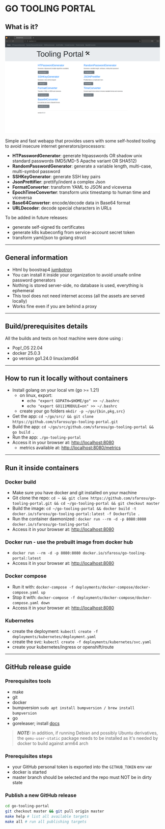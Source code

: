 # GO TOOLING PORTAL

## What is it?

![Dashboard](web/assets/custom/img/preview.gif "Dashboard")

Simple and fast webapp that provides users with some self-hosted tooling to avoid insecure internet generators/processors:

- **HTPasswordGenerator**: generate htpasswords OR shadow unix standard passwords (MD5/MD-5 Apache variant OR SHA512)
- **RandomPasswordGenerator**: generate a variable length, multi-case, multi-symbol password
- **SSHKeyGenerator**: generate SSH key pairs
- **JsonPrettifier**: prettify/indent a complex Json
- **FormatConverter**: transform YAML to JSON and viceversa
- **EpochTimeConverter**: transform unix timestamp to human time and viceversa
- **Base64Converter**: encode/decode data in Base64 format
- **URLDecoder**: decode special characters in URLs

To be added in future releases:

- generate self-signed tls certificates
- generate k8s kubeconfig from service-account secret token
- transform yaml/json to golang struct

___

## General information

- Html by boostrap4 [jumbotron](https://getbootstrap.com/docs/4.0/examples/jumbotron)
- You can install it inside your organization to avoid unsafe online password generators
- Nothing is stored server-side, no database is used, everything is ephemeral
- This tool does not need internet access (all the assets are served locally)
- Works fine even if you are behind a proxy

___

## Build/prerequisites details

All the builds and tests on host machine were done using :

- Pop!_OS 22.04
- docker 25.0.3
- go version go1.24.0 linux/amd64

___

## How to run it locally without containers

- Install golang on your local vm (go >= 1.21)
  - on linux, export:
    - `echo "export GOPATH=$HOME/go" >> ~/.bashrc`
    - `echo "export GO111MODULE=on" >> ~/.bashrc`
  - create your go folders `mkdir -p ~/go/{bin,pkg,src}`
- Get the app: `cd ~/go/src/ && git clone https://github.com/sfarosu/go-tooling-portal.git`
- Build the app: `cd ~/go/src/github.com/sfarosu/go-tooling-portal && go build .`
- Run the app: `./go-tooling-portal`
- Access it in your browser at: [http://localhost:8080](http://localhost:8080)
  - metrics available at: [http://localhost:8080/metrics](http://localhost:8080/metrics)

___

## Run it inside containers

### Docker build

- Make sure you have docker and git installed on your machine
- Git clone the repo: `cd ~ && git clone https://github.com/sfarosu/go-tooling-portal.git && cd ~/go-tooling-portal && git checkout master`
- Build the image: `cd ~/go-tooling-portal && docker build -t docker.io/sfarosu/go-tooling-portal:latest -f Dockerfile .`
- Run the container daemonized : `docker run --rm -d -p 8080:8080 docker.io/sfarosu/go-tooling-portal`
- Access it in your browser at: [http://localhost:8080](http://localhost:8080)

### Docker run - use the prebuilt image from docker hub

- `docker run --rm -d -p 8080:8080 docker.io/sfarosu/go-tooling-portal:latest`
- Access it in your browser at: [http://localhost:8080](http://localhost:8080)

### Docker compose

- Run it with: `docker-compose -f deployments/docker-compose/docker-compose.yaml up`
- Stop it with: `docker-compose -f deployments/docker-compose/docker-compose.yaml down`
- Access it in your browser at: [http://localhost:8080](http://localhost:8080)

### Kubernetes

- create the deployment: `kubectl create -f deployments/kubernetes/deployment.yaml`
- create the svc: `kubectl create -f deployments/kubernetes/svc.yaml`
- create your kubernetes/ingress or openshift/route

___

## GitHub release guide

### Prerequisites tools

- make
- git
- docker
- bumpversion `sudo apt install bumpversion / brew install bumpversion`
- go
- goreleaser; install [docs](https://goreleaser.com/install/)

> **_NOTE:_** in addition, if running Debian and possibly Ubuntu derivatives, the `qemu-user-static` package needs to be installed as it's needed by docker to build against arm64 arch

### Prerequisites steps

- your GitHub personal token is exported into the `GITHUB_TOKEN` env var
- docker is started
- master branch should be selected and the repo must NOT be in dirty state

### Publish a new GitHub release

```bash
cd go-tooling-portal
git checkout master && git pull origin master
make help # list all available targets
make all # run all publishing targets
```
